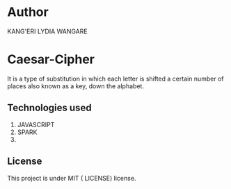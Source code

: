 # Author
KANG'ERI LYDIA WANGARE

# Caesar-Cipher
It is  a type of substitution in which each letter is shifted a certain number of places also known as a key, down the alphabet.


## Technologies used
1. JAVASCRIPT
2. SPARK
3.

## License
This project is under MIT ( LICENSE) license.

